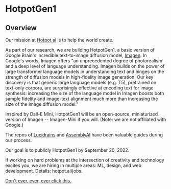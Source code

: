 # HotpotGen1

## Overview
Our mission at [Hotpot.ai](https://hotpot.ai?s=hotpotgen1) is to help the world create.

As part of our research, we are building HotpotGen1, a basic version of Google Brain's incredible text-to-image diffusion model, [Imagen](https://imagen.research.google/). In Google's words, Imagen offers "an unprecedented degree of photorealism and a deep level of language understanding. Imagen builds on the power of large transformer language models in understanding text and hinges on the strength of diffusion models in high-fidelity image generation. Our key discovery is that generic large language models (e.g. T5), pretrained on text-only corpora, are surprisingly effective at encoding text for image synthesis: increasing the size of the language model in Imagen boosts both sample fidelity and image-text alignment much more than increasing the size of the image diffusion model." 

Inspired by Dall-E Mini, HotpotGen1 will be an open-source, miniaturized version of Imagen -- Imagen-Mini if you will. (Note: we are not affiliated with Google.)

The repos of [Lucidrains](https://github.com/lucidrains/imagen-pytorch) and [AssemblyAI](https://github.com/AssemblyAI-Examples/MinImagen) have been valuable guides during our process.

Our goal is to publicly HotpotGen1 by September 20, 2022.

If working on hard problems at the intersection of creativity and technology excites you, we are hiring in multiple areas: ML, design, and web development. Details: hotpot.ai/jobs.

[Don't ever, ever, ever click this.](https://hotpot.ai/hotpotcha)
